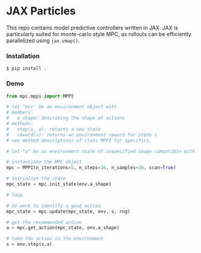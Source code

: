 # JAX Particles

This repo contains model predictive controllers written in JAX. JAX is
particularly suited for monte-carlo style MPC, as rollouts can be
efficiently parallelized using `jax.vmap()`.

### Installation

```shell
$ pip install .
```

### Demo

```python
from mpc.mppi import MPPI

# let "env" be an environment object with
# members:
#   a_shape: describing the shape of actions
# methods:
#   step(s, a): returns a new state
#   reward(s): returns an environment reward for state s
# see method descriptions of class MPPI for specifics.

# let "s" be an environment state of unspecified shape compatible with env

# instantiate the MPC object
mpc = MPPI(n_iterations=5, n_steps=16, n_samples=16, scan=True)

# initialize the state
mpc_state = mpc.init_state(env.a_shape)

# loop

# do work to identify a good action
mpc_state = mpc.update(mpc_state, env, s, rng)

# get the recommended action
a = mpc.get_action(mpc_state, env.a_shape)

# take the action in the environment
s = env.step(s,a)
```
